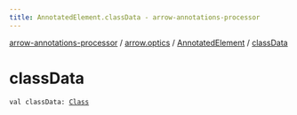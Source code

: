 ```yaml
---
title: AnnotatedElement.classData - arrow-annotations-processor
---
```


[arrow-annotations-processor](../../index.html) / [arrow.optics](../index.html) / [AnnotatedElement](index.html) / [classData](./class-data.html)

# classData

`val classData: `[`Class`](../../arrow.common.utils/-class-or-package-data-wrapper/-class/index.html)